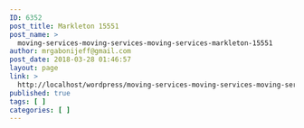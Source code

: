 ```yaml
---
ID: 6352
post_title: Markleton 15551
post_name: >
  moving-services-moving-services-moving-services-markleton-15551
author: mrgabonijeff@gmail.com
post_date: 2018-03-28 01:46:57
layout: page
link: >
  http://localhost/wordpress/moving-services-moving-services-moving-services-markleton-15551/
published: true
tags: [ ]
categories: [ ]
---
```

